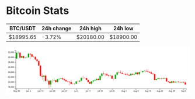 # Bitcoin Stats

BTC/USDT|24h change|24h high|24h low|
|---|---|---|---|
|$18995.65|-3.72%|$20180.00|$18900.00|

<img src="./chart.svg">
